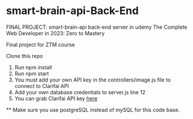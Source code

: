 # smart-brain-api-Back-End
FINAL PROJECT: smart-brain-api back-end server in udemy The Complete Web Developer in 2023: Zero to Mastery 

Final project for ZTM course

Clone this repo
1. Run npm install
2. Run npm start
3. You must add your own API key in the controllers/image.js file to connect to Clarifai API
4. Add your own database credentials to server.js line 12
5. You can grab Clarifai API key [here](https://www.clarifai.com/)

** Make sure you use postgreSQL instead of mySQL for this code base.
